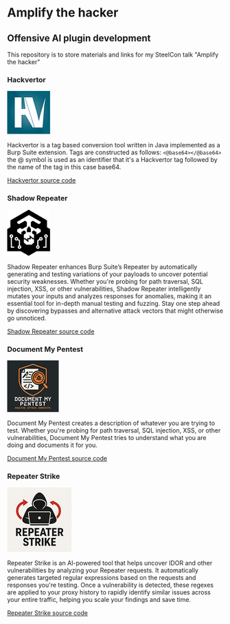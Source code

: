 # Amplify the hacker

## Offensive AI plugin development

This repository is to store materials and links for my SteelCon talk "Amplify the hacker"

### Hackvertor
![Hackvertor logo](https://github.com/hackvertor/amplify-the-hacker/blob/main/logos/hackvertor-logo.png)

Hackvertor is a tag based conversion tool written in Java implemented as a Burp Suite extension. Tags are constructed as follows:
`<@base64></@base64>` the @ symbol is used as an identifier that it's a Hackvertor tag followed by the name of the tag in this case base64.

[Hackvertor source code](https://github.com/hackvertor/hackvertor/)

### Shadow Repeater

![Shadow Repeater logo](https://github.com/hackvertor/amplify-the-hacker/blob/main/logos/shadow-repeater-logo.png)

Shadow Repeater enhances Burp Suite’s Repeater by automatically generating and testing variations of your payloads to uncover potential security weaknesses. Whether you're probing for path traversal, SQL injection, XSS, or other vulnerabilities, Shadow Repeater intelligently mutates your inputs and analyzes responses for anomalies, making it an essential tool for in-depth manual testing and fuzzing. Stay one step ahead by discovering bypasses and alternative attack vectors that might otherwise go unnoticed.

[Shadow Repeater source code](https://github.com/hackvertor/shadow-repeater/)

### Document My Pentest

![Document My Pentest logo](https://github.com/hackvertor/amplify-the-hacker/blob/main/logos/document-my-pentest-logo.png)

Document My Pentest creates a description of whatever you are trying to test. Whether you're probing for path traversal, SQL injection, XSS, or other vulnerabilities, Document My Pentest tries to understand what you are doing and documents it for you.

[Document My Pentest source code](https://github.com/hackvertor/document-my-pentest/)

### Repeater Strike

![Repeater Strike logo](https://github.com/hackvertor/amplify-the-hacker/blob/main/logos/repeater-strike-logo.png)

Repeater Strike is an AI-powered tool that helps uncover IDOR and other vulnerabilities by analyzing your Repeater requests. It automatically generates targeted regular expressions based on the requests and responses you're testing. Once a vulnerability is detected, these regexes are applied to your proxy history to rapidly identify similar issues across your entire traffic, helping you scale your findings and save time.

[Repeater Strike source code](https://github.com/hackvertor/repeat-strike/)